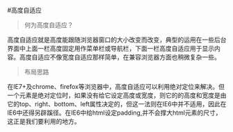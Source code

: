 #高度自适应
> 何为高度自适应？

高度自适应就是高度能跟随浏览器窗口的大小改变而改变，典型的运用在一些后台界面中上面一栏高度固定用作菜单栏或导航栏，下面一栏高度自适应用于显示内容。高度自适应不像宽度自适应那样简单，在兼容浏览器方面也稍微复杂一些。

> 布局思路

在IE7+及chrome、firefox等浏览器中，高度自适应可以利用绝对定位来解决。但一个元素是绝对定位时，如果没有给它设定高度或宽度，则它的的高度和宽度是由它的top、right、bottom、left属性决定的，但这一法则在IE6中并不适用，因此在IE6中还得另辟蹊径。在IE6中给html设定padding,并不会撑大html元素的尺寸，这正是我们要利用的地方。



